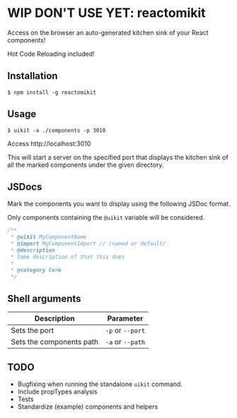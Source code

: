 WIP DON'T USE YET: reactomikit
================

Access on the browser an auto-generated kitchen sink of your React components!

Hot Code Reloading included!

## Installation
```
$ npm install -g reactomikit
```

## Usage
```
$ uikit -a ./components -p 3010
```

Access http://localhost:3010

This will start a server on the specified port that displays the kitchen sink of all the marked components under the given directory.

## JSDocs

Mark the components you want to display using the following JSDoc format.

Only components containing the `@uikit` variable will be considered. 
 
```javascript
/**
 * @uikit MyComponentName
 * @import MyComponentImport // (named or default)
 * @description
 * Some description of that this does
 * 
 * @category Core
 */
```

## Shell arguments
|Description  |Parameter       |
|-------------|----------------|
|Sets the port|`-p` or `--port`|
|Sets the components path|`-a` or `--path`|


## TODO
* Bugfixing when running the standalone `uikit` command.
* Include propTypes analysis
* Tests
* Standardize (example) components and helpers 